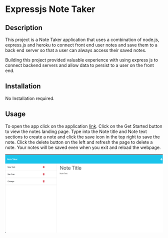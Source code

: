 # Expressjs Note Taker


## Description

This project is a Note Taker application that uses a combination of node.js, express.js and heroku to connect front end user notes and save them to a back end server so that a user can always access their saved notes. 

Building this project provided valuable experience with using express js to connect backend servers and allow data to persist to a user on the front end.


## Installation

No Installation required.

## Usage

To open the app click on the application [link](https://serene-hamlet-96189.herokuapp.com/). Click on the Get Started button to view the notes landing page. Type into the Note title and Note text sections to create a note and click the save icon in the top right to save the note. Click the delete button on the left and refresh the page to delete a note. Your notes will be saved even when you exit and reload the webpage.


 ![Application Screenshot](assets/Screen%20Shot%202023-04-22%20at%2011.18.42%20PM.png)

